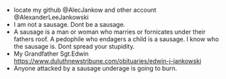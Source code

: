 - locate my github @AlecJankow and other account @AlexanderLeeJankowski
- I am not a sausage. Dont be a sausage.
- A sausage is a man or woman who marries or fornicates under their fathers roof. A pedophile who endagers a child is a sausage. I know who the sausage is. Dont spread your stupidity.
- My Grandfather Sgt.Edwin https://www.duluthnewstribune.com/obituaries/edwin-j-jankowski
- Anyone attacked by a sausage underage is going to burn.

<!---
AlexanderLJankowski/AlexanderLJankowski is a ✨ special ✨ repository because its `README.md` (this file) appears on your GitHub profile.
You can click the Preview link to take a look at your changes.
--->
